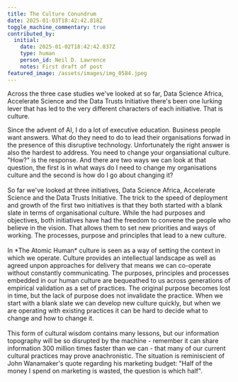 ```yaml
---
title: The Culture Conundrum
date: 2025-01-03T18:42:42.818Z
toggle_machine_commentary: true
contributed_by:
  initial:
    date: 2025-01-02T18:42:42.837Z
    type: human
    person_id: Neil D. Lawrence
    notes: First draft of post
featured_image: /assets/images/img_0584.jpeg
---
```

Across the three case studies we've looked at so far, Data Science Africa, Accelerate Science and the Data Trusts Initiative there's been one lurking lever that has led to the very different characters of each initiative. That is culture.

Since the advent of AI, I do a lot of executive education. Business people want answers. What do they need to do to lead their organisations forwad in the presence of this disruptive technology. Unfortunately the right answer is also the hardest to address. You need to change your organsiational culture. "How?" is the response. And there are  two ways we can look at that question, the first is in what ways do I need to change my organisations culture and the second is how do I go about changing it?\
\
So far we've looked at three initiatives, Data Science Africa, Accelerate Science and the Data Trusts Initiative. The trick to the speed of deployment and growth of the first two initiatives is that they both started with a blank slate in terms of organisational culture. While the had purposes and objectives, both initiatives have had the freedom to convene the people who believe in the vision. That allows them to set new priorities and ways of working. The processes, purpose and principles that lead to a new culture.\
\
In \*The Atomic Human\* culture is seen as a way of setting the context in which we operate. Culture provides an intellectual landscape as well as agreed unpon approaches for delivery that means we can co-operate without constantly communicating. The purposes, principles and processes embedded in our human culture are bequeathed to us across  generations of empirical validation as a set of practices. The original purpose becomes lost in time, but the lack of purpose does not invalidate the practice. When we start with a blank slate we can develop new culture quickly, but when we are operating with existing practices it can be hard to decide what to change and how to change it. \
\
This form of cultural wisdom contains many lessons, but our information topography will be so disrupted by the machine - remember it can share information 300 million times faster than we can - that many of our current cultural practices may prove anachronistic. The situation is reminiscient of John Wanamaker's quote regarding his marketing budget: "Half of the money I spend on marketing is wasted, the question is which half".